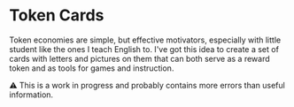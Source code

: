 # Token Cards

Token economies are simple, but effective motivators, especially with little student like the ones I teach English to. I've got this idea to create a set of cards with letters and pictures on them that can both serve as a reward token and as tools for games and instruction.

:warning: This is a work in progress and probably contains more errors than useful information.
